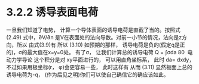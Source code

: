 # 3.2.2 诱导表面电荷

一旦我们知道了电势， 计算一个导体表面的诱导电荷是直截了当的。按照式(2.49)
式中，∂V/∂n 是V在表面处的法向导数。对前一小节的情况，法向是z方向，所以
由式(3.9)有
所以
(3.10)
如预期的那样， 诱导电荷是负的(假定q是正的)，σ的最大值在x=y=0处。
有了σ， 让我们计算总的诱导电荷
Q = ∫σda
80  电动力学导论
这个积分是对 xy平面进行的， 可以用直角坐标系， 此时 da= dxdy， 不过如果用极坐标(r， φ)会更容易一些， 此时这样有
从而
(3.11)
显然板面上总的诱导电荷为-q， (作为后见之明)你们可以使自己确信它的确应该如此。
